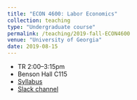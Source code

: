 ```yaml
---
title: "ECON 4600: Labor Economics"
collection: teaching
type: "Undergraduate course"
permalink: /teaching/2019-fall-ECON4600
venue: "University of Georgia"
date: 2019-08-15
---
```


* TR  2:00–3:15pm
* Benson Hall C115
* [Syllabus](/files/ECON4600_2019Fa_schmutte.pdf)
* [Slack channel](https://uga-labor-economics.slack.com)
